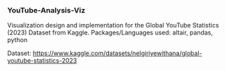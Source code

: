 ### YouTube-Analysis-Viz

Visualization design and implementation for the Global YouTube Statistics (2023) Dataset from Kaggle. Packages/Languages used: altair, pandas, python

Dataset: 
https://www.kaggle.com/datasets/nelgiriyewithana/global-youtube-statistics-2023
